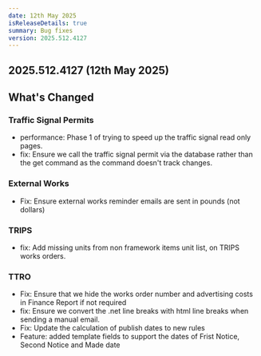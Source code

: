 ```yaml
---
date: 12th May 2025
isReleaseDetails: true
summary: Bug fixes
version: 2025.512.4127
---
```

## 2025.512.4127 (12th May 2025) 

## What's Changed

### Traffic Signal Permits
* performance: Phase 1 of trying to speed up the traffic signal read only pages. 
* fix: Ensure we call the traffic signal permit via the database rather than the get command as the command doesn't track changes. 

### External Works
* Fix: Ensure external works reminder emails are sent in pounds (not dollars) 

### TRIPS
* fix: Add missing units from non framework items unit list, on TRIPS works orders. 

### TTRO
* Fix: Ensure that we hide the works order number and advertising costs in Finance Report if not required 
* fix: Ensure we convert the .net line breaks with html line breaks when sending a manual email. 
* Fix: Update the calculation of publish dates to new rules 
* Feature: added template fields to support the dates of Frist Notice, Second Notice and Made date 
